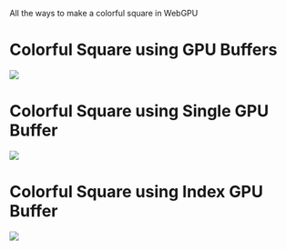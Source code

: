 All the ways to make a colorful square in WebGPU

# Colorful Square using GPU Buffers
![](https://www.youtube.com/watch?v=L4k5Glv0gSM)

# Colorful Square using Single GPU Buffer
![](https://www.youtube.com/watch?v=G5j5EMfHQR0)

# Colorful Square using Index GPU Buffer
![](https://www.youtube.com/watch?v=Y1zUZhA8vv8)